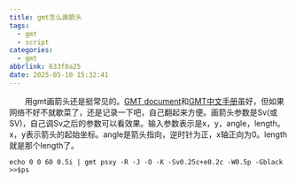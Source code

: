 ```yaml
---
title: gmt怎么画箭头
tags:
  - gmt
  - script
categories:
  - gmt
abbrlink: 633f0a25
date: 2025-05-10 15:32:41
---
```

&emsp;&emsp;用gmt画箭头还是挺常见的。[GMT document](https://docs.generic-mapping-tools.org/dev/plot.html)和[GMT中文手册](https://docs.gmt-china.org/latest/basis/vector/)虽好，但如果网络不好不就歇菜了，还是记录一下吧，自己翻起来方便。画箭头参数是Sv(或SV)，自己调Sv之后的参数可以看效果。输入参数表示是x，y，angle，length。x，y表示箭头的起始坐标。angle是箭头指向，逆时针为正，x轴正向为0。length就是那个length了。
```
echo 0 0 60 0.5i | gmt psxy -R -J -O -K -Sv0.25c+e0.2c -W0.5p -Gblack >>$ps
```


